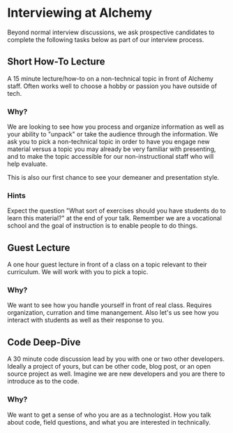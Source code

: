 # Interviewing at Alchemy

Beyond normal interview discussions, we ask prospective candidates to complete the following tasks below as
part of our interview process.

## Short How-To Lecture

A 15 minute lecture/how-to on a non-technical topic in front of Alchemy staff. Often works well to choose a 
hobby or passion you have outside of tech.

### Why?

We are looking to see how you process and organize information as well as your ability to "unpack" or take the 
audience through the information. We ask you to pick a non-technical topic in order to have you engage new material
versus a topic you may already be very familiar with presenting, and to make the topic accessible for our non-instructional 
staff who will help evaluate.

This is also our first chance to see your demeaner and presentation style.

### Hints

Expect the question "What sort of exercises should you have students do to learn this material?" at the end of your talk.
Remember we are a vocational school and the goal of instruction is to enable people to do things.

## Guest Lecture

A one hour guest lecture in front of a class on a topic relevant to their curriculum. We will work with you to pick a topic.

### Why?

We want to see how you handle yourself in front of real class. Requires organization, curration and time manangement. 
Also let's us see how you interact with students as well as their response to you.

## Code Deep-Dive

A 30 minute code discussion lead by you with one or two other developers. Ideally a project of yours, but can be other
code, blog post, or an open source project as well. Imagine we are new developers and you are there to introduce as to the code.

### Why?

We want to get a sense of who you are as a technologist. How you talk about code, field questions, and 
what you are interested in technically.
